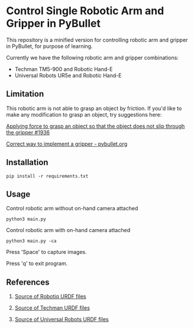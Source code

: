 # Control Single Robotic Arm and Gripper in PyBullet

This repository is a minified version for controlling robotic arm and gripper in PyBullet, for purpose of learning.

Currently we have the following robotic arm and gripper combinations:

- Techman TM5-900 and Robotic Hand-E
- Universal Robots UR5e and Robotic Hand-E


## Limitation

This robotic arm is not able to grasp an object by friction. If you'd like to make any modification to grasp an object, try suggestions here:

[Applying force to grasp an object so that the object does not slip through the gripper #1936](https://github.com/bulletphysics/bullet3/issues/1936)

[Correct way to implement a gripper - pybullet.org](https://pybullet.org/Bullet/phpBB3/viewtopic.php?t=10120)


## Installation

```
pip install -r requirements.txt
```

## Usage

Control robotic arm without on-hand camera attached
```
python3 main.py
```

Control robotic arm with on-hand camera attached
```
python3 main.py -ca
```

Press 'Space' to capture images.

Press 'q' to exit program.


## References

1. [Source of Robotiq URDF files](https://github.com/cambel/robotiq/tree/noetic-devel)

2. [Source of Techman URDF files](https://github.com/TechmanRobotInc/tmr_ros1)

3. [Source of Universal Robots URDF files](https://github.com/ros-industrial/universal_robot)
